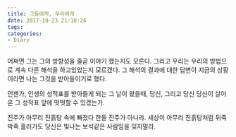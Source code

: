 ```yaml
---
title: 그들에게, 우리에게
date: 2017-10-23 21:10:24
tags:
categories:
- Diary
---
```


어쩌면 그는 그의 방향성을 줄곧 이야기 했는지도 모른다.
그리고 우리는 우리의 방법으로 계속 다른 해석을 하고있었는지 모르겠다.
그 해석의 결과에 대한 답변이 지금의 상황이라면 나는 그것을 받아들이기로 했다.

언젠가, 인생의 성적표를 받아들게 되는 그 날이 왔을때,
당신, 그리고 당신
당신이 살아온 그 성적표 앞에 떳떳할 수 있겠는가.

진주가 아무리 진흙탕 속에 빠졌다 한들 진주가 아니랴.
세상이 아무리 진흙탕처럼 뒤죽박죽 흘러가도
당신은 빛나는 보석같은 사람임을 잊지말라.

